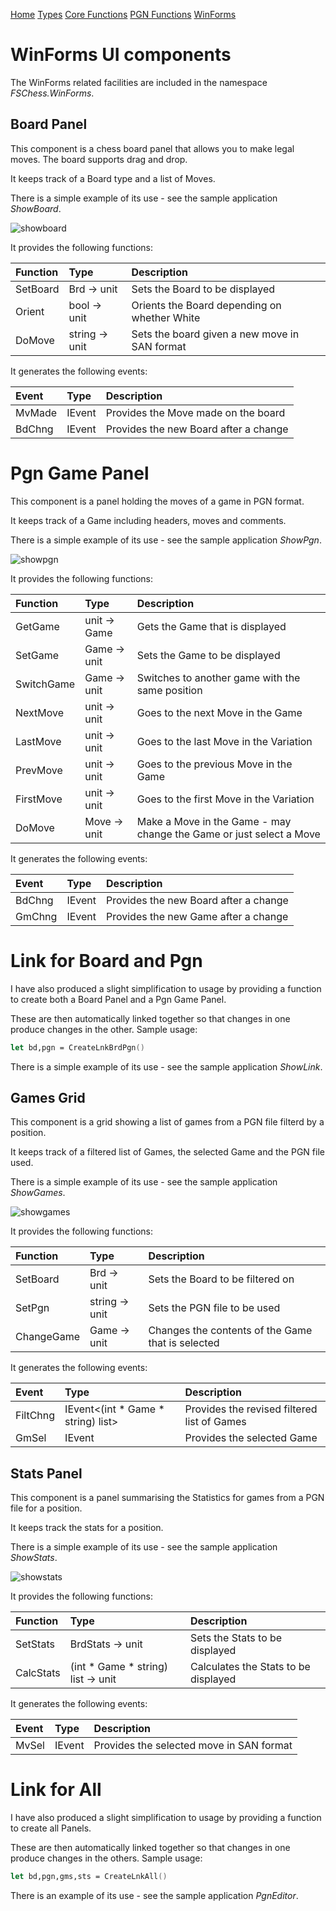 
[Home](https://pbbwfc.github.io/FsChessPgn)  [Types](https://pbbwfc.github.io/FsChessPgn/Types)  [Core Functions](https://pbbwfc.github.io/FsChessPgn/Core)  [PGN Functions](https://pbbwfc.github.io/FsChessPgn/Pgn)  [WinForms](https://pbbwfc.github.io/FsChessPgn/winforms)

# WinForms UI components

The WinForms related facilities are included in the namespace _FSChess.WinForms_. 

## Board Panel

This component is a chess board panel that allows you to make legal moves. The board supports drag and drop.

It keeps track of a Board type and a list of Moves.

There is a simple example of its use - see the sample application _ShowBoard_.

![showboard](showboard.png)

It provides the following functions:

| Function        | Type                            | Description                                                                         |
|:----------------|:--------------------------------|:------------------------------------------------------------------------------------|
| SetBoard        | Brd -> unit                     | Sets the Board to be displayed                                                      |
| Orient          | bool -> unit                    | Orients the Board depending on whether White                                        |
| DoMove          | string -> unit                  | Sets the board given a new move in SAN format                                       |

It generates the following events:

| Event           | Type                            | Description                                                                         |
|:----------------|:--------------------------------|:------------------------------------------------------------------------------------|
| MvMade          | IEvent<Move>                    | Provides the Move made on the board                                                 |
| BdChng          | IEvent<Brd>                     | Provides the new Board after a change                                               |


# Pgn Game Panel

This component is a panel holding the moves of a game in PGN format.

It keeps track of a Game including headers, moves and comments.

There is a simple example of its use - see the sample application _ShowPgn_.

![showpgn](showpgn.png)

It provides the following functions:

| Function        | Type                            | Description                                                                         |
|:----------------|:--------------------------------|:------------------------------------------------------------------------------------|
| GetGame         | unit -> Game                    | Gets the Game that is displayed                                                     |
| SetGame         | Game -> unit                    | Sets the Game to be displayed                                                       |
| SwitchGame      | Game -> unit                    | Switches to another game with the same position                                     |
| NextMove        | unit -> unit                    | Goes to the next Move in the Game                                                   |
| LastMove        | unit -> unit                    | Goes to the last Move in the Variation                                              |
| PrevMove        | unit -> unit                    | Goes to the previous Move in the Game                                               |
| FirstMove       | unit -> unit                    | Goes to the first Move in the Variation                                             |
| DoMove          | Move -> unit                    | Make a Move in the Game - may change the Game or just select a Move                 |

It generates the following events:

| Event           | Type                            | Description                                                                         |
|:----------------|:--------------------------------|:------------------------------------------------------------------------------------|
| BdChng          | IEvent<Brd>                     | Provides the new Board after a change                                               |
| GmChng          | IEvent<Game>                    | Provides the new Game after a change                                               |

# Link for Board and Pgn

I have also produced a slight simplification to usage by providing a function to create both a Board Panel and a Pgn Game Panel.

These are then automatically linked together so that changes in one produce changes in the other. Sample usage:

```fsharp
let bd,pgn = CreateLnkBrdPgn()
```

There is a simple example of its use - see the sample application _ShowLink_.

## Games Grid

This component is a grid showing a list of games from a PGN file filterd by a position.

It keeps track of a filtered list of Games, the selected Game and the PGN file used.

There is a simple example of its use - see the sample application _ShowGames_.

![showgames](showgames.png)

It provides the following functions:

| Function        | Type                            | Description                                       |
|:----------------|:--------------------------------|:--------------------------------------------------|
| SetBoard        | Brd -> unit                     | Sets the Board to be filtered on                  |
| SetPgn          | string -> unit                  | Sets the PGN file to be used                      |
| ChangeGame      | Game -> unit                    | Changes the contents of the Game that is selected |

It generates the following events:

| Event           | Type                               | Description                                     |
|:----------------|:-----------------------------------|:------------------------------------------------|
| FiltChng        | IEvent<(int * Game * string) list> | Provides the revised filtered list of Games     |
| GmSel           | IEvent<Game>                       | Provides the selected Game                      |

## Stats Panel

This component is a panel summarising the Statistics for games from a PGN file for a position.

It keeps track the stats for a position.

There is a simple example of its use - see the sample application _ShowStats_.

![showstats](showstats.png)

It provides the following functions:

| Function        | Type                               | Description                                               |
|:----------------|:-----------------------------------|:----------------------------------------------------------|
| SetStats        | BrdStats -> unit                   | Sets the Stats to be displayed                            |
| CalcStats       | (int * Game * string) list -> unit | Calculates the Stats to be displayed                      |

It generates the following events:

| Event           | Type                               | Description                                     |
|:----------------|:-----------------------------------|:------------------------------------------------|
| MvSel           | IEvent<string>                     | Provides the selected move in SAN format        |

# Link for All

I have also produced a slight simplification to usage by providing a function to create all Panels.

These are then automatically linked together so that changes in one produce changes in the others. Sample usage:

```fsharp
let bd,pgn,gms,sts = CreateLnkAll()
```

There is an example of its use - see the sample application _PgnEditor_.

